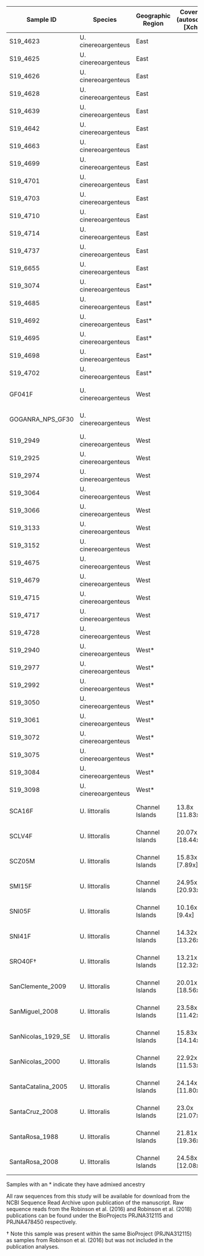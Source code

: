 | Sample ID | Species | Geographic Region | Coverage (autosomes [Xchr]) | Source |
| --------- | ------- | ----------------- | -------- | ------ |
| S19_4623 | U. cinereoargenteus | East | | This Study |
| S19_4625 | U. cinereoargenteus | East | | This Study |
| S19_4626 | U. cinereoargenteus | East | | This Study |
| S19_4628 | U. cinereoargenteus | East | | This Study |
| S19_4639 | U. cinereoargenteus | East | | This Study |
| S19_4642 | U. cinereoargenteus | East | | This Study |
| S19_4663 | U. cinereoargenteus | East | | This Study |
| S19_4699 | U. cinereoargenteus | East | | This Study |
| S19_4701 | U. cinereoargenteus | East | | This Study |
| S19_4703 | U. cinereoargenteus | East | | This Study |
| S19_4710 | U. cinereoargenteus | East | | This Study |
| S19_4714 | U. cinereoargenteus | East | | This Study |
| S19_4737 | U. cinereoargenteus | East | | This Study |
| S19_6655 | U. cinereoargenteus | East | | This Study |
| S19_3074 | U. cinereoargenteus | East* | | This Study |
| S19_4685 | U. cinereoargenteus | East* | | This Study |
| S19_4692 | U. cinereoargenteus | East* | | This Study |
| S19_4695 | U. cinereoargenteus | East* | | This Study |
| S19_4698 | U. cinereoargenteus | East* | | This Study |
| S19_4702 | U. cinereoargenteus | East* | | This Study |
| GF041F | U. cinereoargenteus | West | | Robinson et al. (2016) |
| GOGANRA_NPS_GF30 | U. cinereoargenteus | West | | Robinson et al. (2018) |
| S19_2949 | U. cinereoargenteus | West | | This Study |
| S19_2925 | U. cinereoargenteus | West | | This Study |
| S19_2974 | U. cinereoargenteus | West | | This Study |
| S19_3064 | U. cinereoargenteus | West | | This Study |
| S19_3066 | U. cinereoargenteus | West | | This Study |
| S19_3133 | U. cinereoargenteus | West | | This Study |
| S19_3152 | U. cinereoargenteus | West | | This Study |
| S19_4675 | U. cinereoargenteus | West | | This Study |
| S19_4679 | U. cinereoargenteus | West | | This Study |
| S19_4715 | U. cinereoargenteus | West | | This Study |
| S19_4717 | U. cinereoargenteus | West | | This Study |
| S19_4728 | U. cinereoargenteus | West | | This Study |
| S19_2940 | U. cinereoargenteus | West* | | This Study |
| S19_2977 | U. cinereoargenteus | West* | | This Study |
| S19_2992 | U. cinereoargenteus | West* | | This Study |
| S19_3050 | U. cinereoargenteus | West* | | This Study |
| S19_3061 | U. cinereoargenteus | West* | | This Study |
| S19_3072 | U. cinereoargenteus | West* | | This Study |
| S19_3075 | U. cinereoargenteus | West* | | This Study |
| S19_3084 | U. cinereoargenteus | West* | | This Study |
| S19_3098 | U. cinereoargenteus | West* | | This Study |
| SCA16F | U. littoralis | Channel Islands | 13.8x [11.83x] | Robinson et al. (2016) |
| SCLV4F | U. littoralis | Channel Islands | 20.07x [18.44x] | Robinson et al. (2016) |
| SCZ05M | U. littoralis | Channel Islands  | 15.83x [7.89x] | Robinson et al. (2016) |
| SMI15F | U. littoralis | Channel Islands | 24.95x [20.93x] | Robinson et al. (2016) |
| SNI05F | U. littoralis | Channel Islands | 10.16x [9.4x] | Robinson et al. (2016) |
| SNI41F | U. littoralis | Channel Islands | 14.32x [13.26x] | Robinson et al. (2016) |
| SRO40F† | U. littoralis | Channel Islands | 13.21x [12.32x] | Robinson et al. (2016) |
| SanClemente_2009 | U. littoralis | Channel Islands | 20.01x [18.56x] | Robinson et al. (2018) |
| SanMiguel_2008 | U. littoralis | Channel Islands | 23.58x [11.42x] | Robinson et al. (2018) |
| SanNicolas_1929_SE | U. littoralis | Channel Islands | 15.83x [14.14x] | Robinson et al. (2018) |
| SanNicolas_2000 | U. littoralis | Channel Islands | 22.92x [11.53x] | Robinson et al. (2018) |
| SantaCatalina_2005 | U. littoralis | Channel Islands | 24.14x [11.80x] | Robinson et al. (2018) |
| SantaCruz_2008 | U. littoralis | Channel Islands | 23.0x [21.07x] | Robinson et al. (2018) |
| SantaRosa_1988 | U. littoralis | Channel Islands | 21.81x [19.36x]| Robinson et al. (2018) |
| SantaRosa_2008 | U. littoralis | Channel Islands | 24.58x [12.08x] | Robinson et al. (2018) |

Samples with an * indicate they have admixed ancestry  

All raw sequences from this study will be available for download from the NCBI Sequence Read Archive upon publication of the manuscript. Raw sequence reads from the Robinson et al. (2016) and Robinson et al. (2018) publications can be found under the BioProjects PRJNA312115 and PRJNA478450 respectively. 

† Note this sample was present within the same BioProject (PRJNA312115) as samples from Robinson et al. (2016) but was not included in the publication analyses. 
